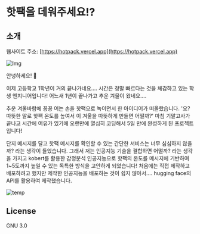 # 핫팩을 데워주세요!?

## 소개

웹사이트 주소: [https://hotpack.vercel.app](https://hotpack.vercel.app)

![Img](https://i.imgur.com/ifhgMkF.png)

안녕하세요! 👋

이제 고등학교 1학년이 거의 끝나가네요…. 시간은 정말 빠르다는 것을 체감하고 있는 학생 엔지니어입니다! 어느새 1년이 끝나가고 추운 겨울이 왔네요….

추운 겨울바람에 꽁꽁 어는 손을 핫팩으로 녹이면서 한 아이디어가 떠올랐습니다. '오? 따뜻한 말로 핫팩 온도를 높여서 이 겨울을 따뜻하게 만들면 어떨까?' 마침 기말고사가 끝나고 시간에 여유가 있기에 오랜만에 열심히 코딩해서 5일 만에 완성하게 된 프로젝트입니다!

단지 메시지를 달고 핫팩 메시지를 확인할 수 있는 간단한 서비스는 너무 심심하지 않을까? 라는 생각이 들었습니다. 그래서 저는 인공지능 기술을 결합하면 어떨까? 라는 생각을 가지고 kobert를 활용한 감정분석 인공지능으로 핫팩의 온도를 메시지에 기반하여 1~5도까지 높일 수 있는 독특한 방식을 고안하게 되었습니다! 처음에는 직접 제작하고 배포하려고 했지만 제작한 인공지능을 배포하는 것이 쉽지 않아서…. hugging face의 API를 활용하여 제작했습니다.

![temp](https://i.imgur.com/rkIgnQj.png)

## License

GNU 3.0
